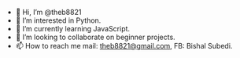 - 👋 Hi, I’m @theb8821
- 👀 I’m interested in Python.
- 🌱 I’m currently learning JavaScript.
- 💞️ I’m looking to collaborate on beginner projects.
- 📫 How to reach me mail: theb8821@gmail.com, FB: Bishal Subedi.

<!---
theb8821/theb8821 is a ✨ special ✨ repository because its `README.md` (this file) appears on your GitHub profile.
You can click the Preview link to take a look at your changes.
--->

